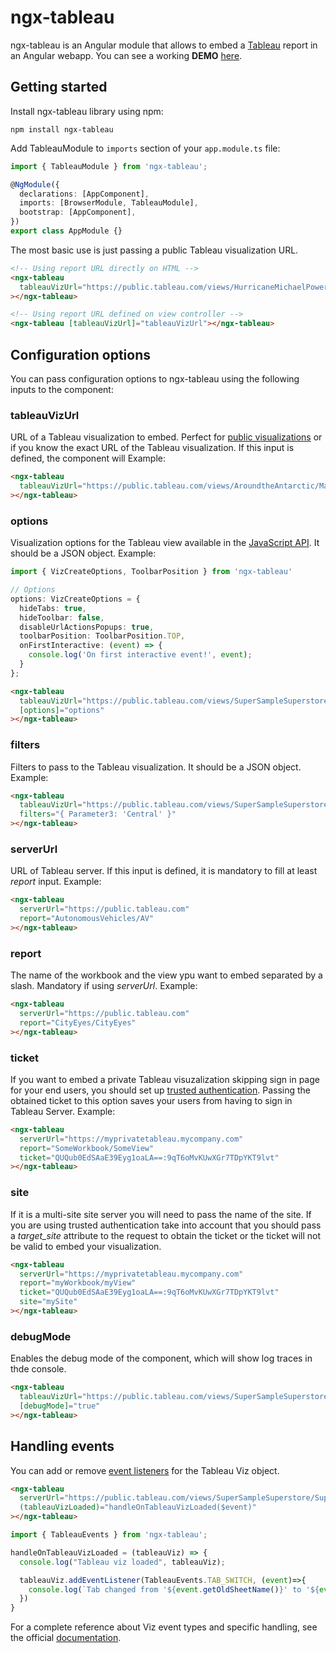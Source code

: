 # ngx-tableau

ngx-tableau is an Angular module that allows to embed a [Tableau](https://www.tableau.com) report in an Angular webapp.
You can see a working **DEMO** [here](https://stackblitz.com/edit/ngx-tableau).

## Getting started

Install ngx-tableau library using npm:

```shell
npm install ngx-tableau
```

Add TableauModule to `imports` section of your `app.module.ts` file:

```typescript
import { TableauModule } from 'ngx-tableau';

@NgModule({
  declarations: [AppComponent],
  imports: [BrowserModule, TableauModule],
  bootstrap: [AppComponent],
})
export class AppModule {}
```

The most basic use is just passing a public Tableau visualization URL.

```html
<!-- Using report URL directly on HTML -->
<ngx-tableau
  tableauVizUrl="https://public.tableau.com/views/HurricaneMichaelPowerOutages/Outages"
></ngx-tableau>

<!-- Using report URL defined on view controller -->
<ngx-tableau [tableauVizUrl]="tableauVizUrl"></ngx-tableau>
```

## Configuration options

You can pass configuration options to ngx-tableau using the following inputs to the component:

### tableauVizUrl

URL of a Tableau visualization to embed. Perfect for [public visualizations](https://public.tableau.com/gallery) or if you know the exact URL of the Tableau visualization. If this input is defined, the component will Example:

```html
<ngx-tableau
  tableauVizUrl="https://public.tableau.com/views/AroundtheAntarctic/MapClean"
></ngx-tableau>
```

### options

Visualization options for the Tableau view available in the [JavaScript API](https://help.tableau.com/current/api/js_api/en-us/JavaScriptAPI/js_api_ref.htm#vizcreateoptions_record). It should be a JSON object. Example:

```typescript
import { VizCreateOptions, ToolbarPosition } from 'ngx-tableau'

// Options
options: VizCreateOptions = {
  hideTabs: true,
  hideToolbar: false,
  disableUrlActionsPopups: true,
  toolbarPosition: ToolbarPosition.TOP,
  onFirstInteractive: (event) => {
    console.log('On first interactive event!', event);
  }
};
```

``` html
<ngx-tableau
  tableauVizUrl="https://public.tableau.com/views/SuperSampleSuperstore/SuperDescriptive"
  [options]="options"
></ngx-tableau>
```

### filters

Filters to pass to the Tableau visualization. It should be a JSON object. Example:

```html
<ngx-tableau
  tableauVizUrl="https://public.tableau.com/views/SuperSampleSuperstore/SuperDescriptive"
  filters="{ Parameter3: 'Central' }"
></ngx-tableau>
```

### serverUrl

URL of Tableau server. If this input is defined, it is mandatory to fill at least _report_ input. Example:

```html
<ngx-tableau
  serverUrl="https://public.tableau.com"
  report="AutonomousVehicles/AV"
></ngx-tableau>
```

### report

The name of the workbook and the view ypu want to embed separated by a slash. Mandatory if using _serverUrl_. Example:

```html
<ngx-tableau
  serverUrl="https://public.tableau.com"
  report="CityEyes/CityEyes"
></ngx-tableau>
```

### ticket

If you want to embed a private Tableau visuzalization skipping sign in page for your end users, you should set up [trusted authentication](https://help.tableau.com/current/server/en-us/trusted_auth.htm). Passing the obtained ticket to this option saves your users from having to sign in Tableau Server. Example:

```html
<ngx-tableau
  serverUrl="https://myprivatetableau.mycompany.com"
  report="SomeWorkbook/SomeView"
  ticket="QUQub0EdSAaE39Eyg1oaLA==:9qT6oMvKUwXGr7TDpYKT9lvt"
></ngx-tableau>
```

### site

If it is a multi-site site server you will need to pass the name of the site. If you are using trusted authentication take into account that you should pass a _target_site_ attribute to the request to obtain the ticket or the ticket will not be valid to embed your visualization.

```html
<ngx-tableau
  serverUrl="https://myprivatetableau.mycompany.com"
  report="myWorkbook/myView"
  ticket="QUQub0EdSAaE39Eyg1oaLA==:9qT6oMvKUwXGr7TDpYKT9lvt"
  site="mySite"
></ngx-tableau>
```

### debugMode

Enables the debug mode of the component, which will show log traces in thde console.

```html
<ngx-tableau
  tableauVizUrl="https://public.tableau.com/views/SuperSampleSuperstore/SuperDescriptive"
  [debugMode]="true"
></ngx-tableau>
```

## Handling events

You can add or remove [event listeners](https://help.tableau.com/current/api/js_api/en-us/JavaScriptAPI/js_api_ref.htm#viz_event_classes) for the Tableau Viz object.

```html
<ngx-tableau
  serverUrl="https://public.tableau.com/views/SuperSampleSuperstore/SuperDescriptive"
  (tableauVizLoaded)="handleOnTableauVizLoaded($event)"
></ngx-tableau>
```

```typescript
import { TableauEvents } from 'ngx-tableau';

handleOnTableauVizLoaded = (tableauViz) => {
  console.log("Tableau viz loaded", tableauViz);

  tableauViz.addEventListener(TableauEvents.TAB_SWITCH, (event)=>{
    console.log(`Tab changed from '${event.getOldSheetName()}' to '${event.getNewSheetName()}'`, event)
  })
}
```

For a complete reference about Viz event types and specific handling, see the official [documentation](https://help.tableau.com/current/api/js_api/en-us/JavaScriptAPI/js_api_ref.htm#viz_event_classes).
